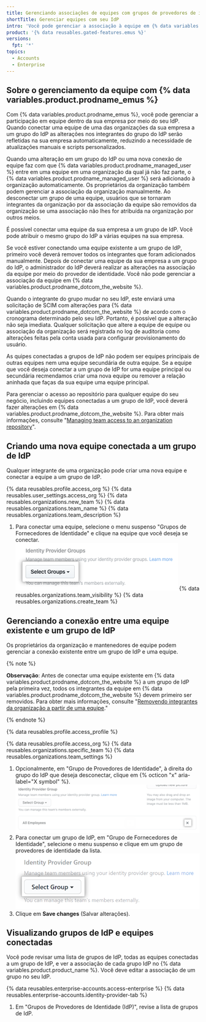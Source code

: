 ```yaml
---
title: Gerenciando associações de equipes com grupos de provedores de identidade
shortTitle: Gerenciar equipes com seu IdP
intro: 'Você pode gerenciar a associação à equipe em {% data variables.product.product_name %} por meio do seu provedor de identidade (IdP) conectando os grupos do IdP ao seu {% data variables.product.prodname_emu_enterprise %}.'
product: '{% data reusables.gated-features.emus %}'
versions:
  fpt: '*'
topics:
  - Accounts
  - Enterprise
---
```


## Sobre o gerenciamento da equipe com {% data variables.product.prodname_emus %}

Com {% data variables.product.prodname_emus %}, você pode gerenciar a participação em equipe dentro da sua empresa por meio do seu IdP. Quando conectar uma equipe de uma das organizações da sua empresa a um grupo do IdP as alterações nos integrantes do grupo do IdP serão refletidas na sua empresa automaticamente, reduzindo a necessidade de atualizações manuais e scripts personalizados.

Quando uma alteração em um grupo do IdP ou uma nova conexão de equipe faz com que {% data variables.product.prodname_managed_user %} entre em uma equipe em uma organização da qual já não faz parte, o {% data variables.product.prodname_managed_user %} será adicionado à organização automaticamente. Os proprietários da organização também podem gerenciar a associação da organização manualmente. Ao desconectar um grupo de uma equipe, usuários que se tornaram integrantes da organização por da associação da equipe são removidos da organização se uma associação não lhes for atribuída na organização por outros meios.

É possível conectar uma equipe da sua empresa a um grupo de IdP. Você pode atribuir o mesmo grupo do IdP a várias equipes na sua empresa.

Se você estiver conectando uma equipe existente a um grupo de IdP, primeiro você deverá remover todos os integrantes que foram adicionados manualmente. Depois de conectar uma equipe da sua empresa a um grupo do IdP, o administrador do IdP deverá realizar as alterações na associação da equipe por meio do provedor de identidade. Você não pode gerenciar a associação da equipe em {% data variables.product.prodname_dotcom_the_website %}.

Quando o integrante do grupo mudar no seu IdP, este enviará uma solicitação de SCIM com alterações para {% data variables.product.prodname_dotcom_the_website %} de acordo com o cronograma determinado pelo seu IdP. Portanto, é possível que a alteração não seja imediata. Qualquer solicitação que altere a equipe de equipe ou associação da organização será registrada no log de auditoria como alterações feitas pela conta usada para configurar provisionamento do usuário.

As quipes conectadas a grupos de IdP não podem ser equipes principais de outras equipes nem uma equipe secundária de outra equipe. Se a equipe que você deseja conectar a um grupo de IdP for uma equipe principal ou secundária recmendamos criar uma nova equipe ou remover a relação aninhada que faças da sua equipe uma equipe principal.

Para gerenciar o acesso ao repositório para qualquer equipe do seu negócio, incluindo equipes conectadas a um grupo de IdP, você deverá fazer alterações em {% data variables.product.prodname_dotcom_the_website %}. Para obter mais informações, consulte "[Managing team access to an organization repository](/organizations/managing-access-to-your-organizations-repositories/managing-team-access-to-an-organization-repository)".

## Criando uma nova equipe conectada a um grupo de IdP

Qualquer integrante de uma organização pode criar uma nova equipe e conectar a equipe a um grupo de IdP.

{% data reusables.profile.access_org %}
{% data reusables.user_settings.access_org %}
{% data reusables.organizations.new_team %}
{% data reusables.organizations.team_name %}
{% data reusables.organizations.team_description %}
1. Para conectar uma equipe, selecione o menu suspenso "Grupos de Fornecedores de Identidade" e clique na equipe que você deseja se conectar. ![Menu suspenso para escolher grupos de provedores de identidade](/assets/images/help/teams/choose-an-idp-group.png)
{% data reusables.organizations.team_visibility %}
{% data reusables.organizations.create_team %}

## Gerenciando a conexão entre uma equipe existente e um grupo de IdP

Os proprietários da organização e mantenedores de equipe podem gerenciar a conexão existente entre um grupo de IdP e uma equipe.

{% note %}

**Observação**: Antes de conectar uma equipe existente em {% data variables.product.prodname_dotcom_the_website %} a um grupo de IdP pela primeira vez, todos os integrantes da equipe em {% data variables.product.prodname_dotcom_the_website %} devem primeiro ser removidos. Para obter mais informações, consulte "[Removendo integrantes da organização a partir de uma equipe](/github/setting-up-and-managing-organizations-and-teams/removing-organization-members-from-a-team)."

{% endnote %}

{% data reusables.profile.access_profile %}

{% data reusables.profile.access_org %}
{% data reusables.organizations.specific_team %}
{% data reusables.organizations.team_settings %}
1. Opcionalmente, em "Grupo de Provedores de Identidade", à direita do grupo do IdP que deseja desconectar, clique em {% octicon "x" aria-label="X symbol" %}. ![Cancelar a seleção de um grupo de IdP conectado da equipe do GitHub](/assets/images/enterprise/github-ae/teams/unselect-idp-group.png)
1. Para conectar um grupo de IdP, em "Grupo de Fornecedores de Identidade", selecione o menu suspenso e clique em um grupo de provedores de identidade da lista. ![Menu suspenso para escolher grupo de provedores de identidade](/assets/images/enterprise/github-ae/teams/choose-an-idp-group.png)
1. Clique em **Save changes** (Salvar alterações).

## Visualizando grupos de IdP e equipes conectadas

Você pode revisar uma lista de grupos de IdP, todas as equipes conectadas a um grupo de IdP, e ver a associação de cada grupo IdP no {% data variables.product.product_name %}. Você deve editar a associação de um grupo no seu IdP.

{% data reusables.enterprise-accounts.access-enterprise %}
{% data reusables.enterprise-accounts.identity-provider-tab %}
1. Em "Grupos de Provedores de Identidade (IdP)", revise a lista de grupos de IdP.

